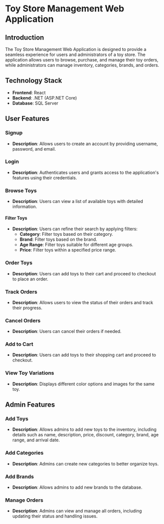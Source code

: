 # Toy Store Management Web Application

## Introduction

The Toy Store Management Web Application is designed to provide a seamless experience for users and administrators of a toy store. The application allows users to browse, purchase, and manage their toy orders, while administrators can manage inventory, categories, brands, and orders.

## Technology Stack

- **Frontend**: React
- **Backend**: .NET (ASP.NET Core)
- **Database**: SQL Server

## User Features

### Signup

- **Description**: Allows users to create an account by providing username, password, and email.

### Login

- **Description**: Authenticates users and grants access to the application's features using their credentials.

### Browse Toys

- **Description**: Users can view a list of available toys with detailed information.

#### Filter Toys

- **Description**: Users can refine their search by applying filters:
  - **Category**: Filter toys based on their category.
  - **Brand**: Filter toys based on the brand.
  - **Age Range**: Filter toys suitable for different age groups.
  - **Price**: Filter toys within a specified price range.

### Order Toys

- **Description**: Users can add toys to their cart and proceed to checkout to place an order.

### Track Orders

- **Description**: Allows users to view the status of their orders and track their progress.

### Cancel Orders

- **Description**: Users can cancel their orders if needed.

### Add to Cart

- **Description**: Users can add toys to their shopping cart and proceed to checkout.

### View Toy Variations

- **Description**: Displays different color options and images for the same toy.

## Admin Features

### Add Toys

- **Description**: Allows admins to add new toys to the inventory, including details such as name, description, price, discount, category, brand, age range, and arrival date.

### Add Categories

- **Description**: Admins can create new categories to better organize toys.

### Add Brands

- **Description**: Allows admins to add new brands to the database.

### Manage Orders

- **Description**: Admins can view and manage all orders, including updating their status and handling issues.

